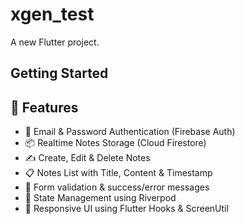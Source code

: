 # xgen_test

A new Flutter project.

## Getting Started

## 🚀 Features

- 🔐 Email & Password Authentication (Firebase Auth)
- 📦 Realtime Notes Storage (Cloud Firestore)
- ✍️ Create, Edit & Delete Notes
- 📋 Notes List with Title, Content & Timestamp
- 🧪 Form validation & success/error messages
- 🌱 State Management using Riverpod
- 🎨 Responsive UI using Flutter Hooks & ScreenUtil
